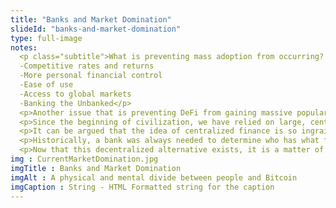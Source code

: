 ```yaml
--- 
title: "Banks and Market Domination"
slideId: "banks-and-market-domination"
type: full-image
notes: 
  <p class="subtitle">What is preventing mass adoption from occurring? People are unaware of another option outside of the existing systems. As this is a new innovation, there is bound to be some time between DeFi emergence and the availability of funds that can be dedicated to the system. How does DeFi get to a point where it can compete with traditional finance? 
  -Competitive rates and returns 
  -More personal financial control 
  -Ease of use 
  -Access to global markets 
  -Banking the Unbanked</p>
  <p>Another issue that is preventing DeFi from gaining massive popularity is a simple lack of awareness. Never before has an alternative financial system been an option. Now that another option exists, it is a matter of breaking the centralized banking habits we have had for centuries.</p>
  <p>Since the beginning of civilization, we have relied on large, centralized institutions in order to store our money and conduct banking services. Ever since we started living in concentrated societies, this financial system has been the status quo. Of course, there have been technological advancements, but the concept of using a centralized bank hasn't been challenged for all of recorded history. When most children are taught about finances for the first time, they are told that you keep your money in a bank. These institutions have become ingrained as key parts of most societies.</p>
  <p>It can be argued that the idea of centralized finance is so ingrained in our society because we went for so long without a viable alternative. Until 2009, when the technological structure of a decentralized network was created, we simply didn't have any other option than to use banks, even though they might not always have our best interest in mind (see 2008).</p>
  <p>Historically, a bank was always needed to determine who has what funds. There was no way to track transactions in a transparent manner. Now that decentralized technology can do just that, a robust financial system is being created that is an alternative to banks. For the first time, there is another option for the average user, one that does not have to rely on these large centralized banks.</p>
  <p>Now that this decentralized alternative exists, it is a matter of creating awareness that there is an alternative path. In order for this to occur, the DeFi ecosystem has to develop and offer more freedom and functionality to users than they would get from a bank. For the first time in history, these financial services can be carried out without a bank.</p>  
img : CurrentMarketDomination.jpg
imgTitle : Banks and Market Domination
imgAlt : A physical and mental divide between people and Bitcoin
imgCaption : String - HTML Formatted string for the caption
---
```

